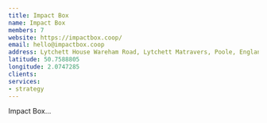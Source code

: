 ```yaml
---
title: Impact Box
name: Impact Box
members: 7
website: https://impactbox.coop/
email: hello@impactbox.coop
address: Lytchett House Wareham Road, Lytchett Matravers, Poole, England, BH16 6FA
latitude: 50.7588805 
longitude: 2.0747285
clients: 
services: 
- strategy
---
```


Impact Box... 

